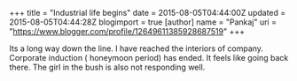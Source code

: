 +++
title = "Industrial life begins"
date = 2015-08-05T04:44:00Z
updated = 2015-08-05T04:44:28Z
blogimport = true 
[author]
	name = "Pankaj"
	uri = "https://www.blogger.com/profile/12649611385928687519"
+++

<p dir="ltr">Its a long way down the line. I have reached the interiors of company. Corporate induction ( honeymoon period) has ended. It feels like going back there. The girl in the bush is also not responding well. </p>  
